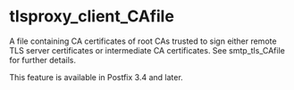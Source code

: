 # tlsproxy_client_CAfile 

 A file containing CA certificates of root CAs trusted to sign
either remote TLS server certificates or intermediate CA certificates.
See smtp_tls_CAfile for further details. 

 This feature is available in Postfix 3.4 and later. 


